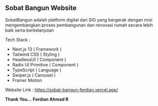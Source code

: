 ## Sobat Bangun Website
SobatBangun adalah platform digital dari SIG yang bergerak dengan misi mengembangkan proses pembangunan dan renovasi rumah secara lebih baik serta berkelanjutan

Tech Stack :
 - Next.js 13 ( Framework )
 - Tailwind CSS ( Styling )
 - HeadlessUI ( Component )
 - Radix UI Primitive ( Component )
 - TypeScript ( Language )
- Swiper.js ( Carousel )
- Framer Motion

Website Link : https://sobat-bangun-ferdian.vercel.app/

**Thank You...**
**Ferdian Ahmad R**